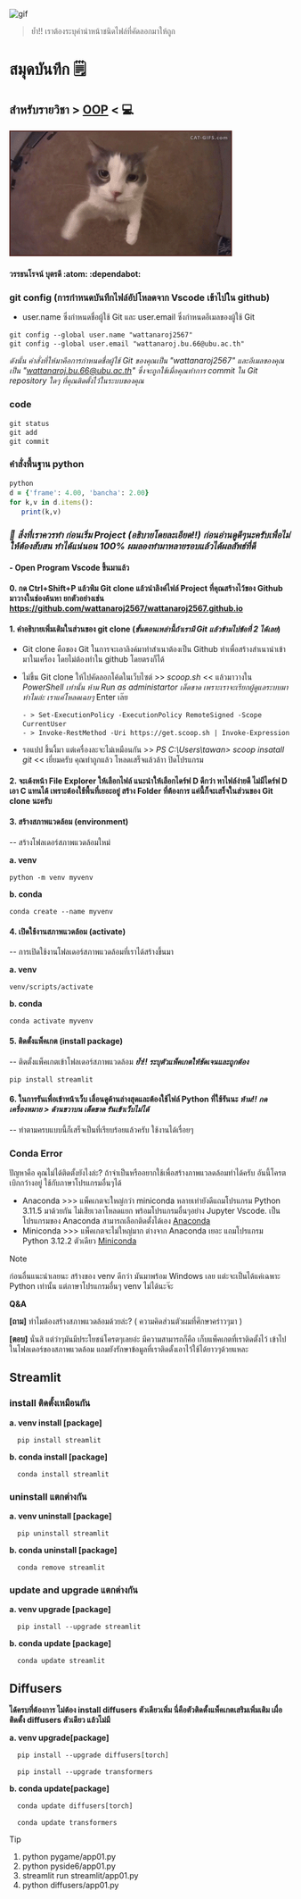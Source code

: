 ![gif](https://i.pinimg.com/originals/19/c9/e3/19c9e3184c7783ab99fd11af529711c5.gif)  

> ย้ำ!! เราต้องระบุคำนำหน้าชนิดไฟล์ที่คัดลอกมาให้ถูก 

# สมุดบันทึก :spiral_notepad:

## **สำหรับรายวิชา > [**OOP**](https://Wattanaroj2567.github.io)** < :computer:

![download.gif](./CatsLove.gif)
 
#### วรรธนโรจน์ บุตรดี :atom: :dependabot:

### git config **(การกำหนดบันทึกไฟล์อัปโหลดจาก Vscode เข้าไปใน github)**
*  user.name ซึ่งกำหนดชื่อผู้ใช้ Git และ user.email ซึ่งกำหนดอีเมลของผู้ใช้ Git
~~~
git config --global user.name "wattanaroj2567"
git config --global user.email "wattanaroj.bu.66@ubu.ac.th"
~~~
*ดังนั้น คำสั่งที่ให้มาคือการกำหนดชื่อผู้ใช้ Git ของคุณเป็น "wattanaroj2567" และอีเมลของคุณเป็น "wattanaroj.bu.66@ubu.ac.th"
 ซึ่งจะถูกใช้เมื่อคุณทำการ commit ใน Git repository ใดๆ ที่คุณติดตั้งไว้ในระบบของคุณ*

### code
~~~
git status
git add
git commit
~~~
### คำสั่งพื้นฐาน python
~~~ruby
python
d = {'frame': 4.00, 'bancha': 2.00}
for k,v in d.items():
   print(k,v)
~~~

### ***:pushpin: สิ่งที่เราควรทำ ก่อนเริ่ม Project (อธิบายโดยละเอียด!!) ก่อนอ่านดูดีๆนะครับเพื่อไม่ให้ต้องสับสน ทำได้แน่นอน 100% ผมลองทำมาหลายรอบแล้วได้ผลลัพธ์ที่ดี***

#### - **Open Program Vscode ขึ้นมาแล้ว** 

#### 0. กด Ctrl+Shift+P แล้วพิม Git clone แล้วนำลิงค์ไฟล์ Project ที่คุณสร้างไว้ของ Github มาวางในช่องค้นหา  **ยกตัวอย่างเช่น https://github.com/wattanaroj2567/wattanaroj2567.github.io**
#### 1. คำอธิบายเพิ่มเติมในส่วนของ git clone (***ขั้นตอนเหล่านี้ถ้าเรามี Git แล้วข้ามไปข้อที่ 2 ได้เลย***)  
  * Git clone คือของ Git ในการจะเอาลิงค์มาทำสำเนาต้องเป็น  Github ทำเพื่อสร้างสำเนานำเข้ามาในเครื่อง โดยไม่ต้องทำใน github โดยตรงก็ได้
  * ไม่ขึ้น Git clone ให้ไปคัดลอกโค้ดในเว็บไซต์ >> *scoop.sh* << แล้วมาวางใน *PowerShell เท่านั้น ห้าม Run as administartor เด็ดขาด เพราะเราจะเรียกผู้ดูแลระบบมาทำไมล่ะ เราแค่โหลดเฉยๆ* Enter เล๊ย
    
     ~~~
     - > Set-ExecutionPolicy -ExecutionPolicy RemoteSigned -Scope CurrentUser
     - > Invoke-RestMethod -Uri https://get.scoop.sh | Invoke-Expression
     ~~~
     
  * รอแปป ขึ้นงี้มา แต่เครื่องละจะไม่เหมือนกัน >> *PS C:\Users\tawan> scoop insatall git* << เยี่ยมครับ คุณทำถูกแล้ว โหลดเสร็จแล้วล้าา ปิดโปรแกรม
  
#### 2. จะเด้งหน้า File Explorer ให้เลือกไฟล์ แนะนำให้เลือกไดร์ฟ D ดีกว่า หาไฟล์ง่ายดี ไม่มีไดร์ฟ D เอา C แทนได้ เพราะต้องใช้พื้นที่เยอะอยู่ สร้าง Folder ที่ต้องการ แค่นี้ก็จะเสร็จในส่วนของ Git clone นะครับ



#### 3. สร้างสภาพแวดล้อม (environment) 
 -- สร้างโฟลเดอร์สภาพแวดล้อมใหม่
 
   **a. venv**
   ```
   python -m venv myvenv
   ```
   **b. conda**
   ```
   conda create --name myvenv 
   ```
#### 4. เปิดใช้งานสภาพแวดล้อม (activate)
 -- การเปิดใช้งานโฟลเดอร์สภาพแวดล้อมที่เราได้สร้างขึ้นมา
 
   **a. venv**
   ```
   venv/scripts/activate 
   ```
   **b. conda**
   ```
   conda activate myvenv
   ```
#### 5. ติดตั้งแพ็คเกต (install package)
 -- ติดตั้งแพ็คเกตเข้าโฟลเดอร์สภาพแวดล้อม ***ย้ำ!! ระบุตัวแพ็คเกตให้ชัดเจนและถูกต้อง***
   ```
   pip install streamlit
   ```
#### 6. ในการรันเพื่อเข้าหน้าเว็บ เลื่อนดูด้านล่างสุดและต้องใช้ไฟล์ Python ที่ใช้รันนะ ***ห้าม!! กดเครื่องหมาย > ด้านขวาบน เด็ดขาด รันเข้าเว็บไม่ได้***
 -- ทำตามครบแบบนี้ก็เสร็จเป็นที่เรียบร้อยแล้วครับ ใช้งานได้เรื่อยๆ

### Conda Error 
 ปัญหาคือ คุณไม่ได้ติดตั้งยังไงล่ะ? ถ้าจำเป็นหรืออยากใช้เพื่อสร้างภาพแวลดล้อมทำได้ครับ อันนี้โครตเบิกกว้างอยู่ ใช้กับภาษาโปรแกรมอื่นๆได้  
 - Anaconda  >>> แพ็คเกตจะใหญ่กว่า miniconda หลายเท่ายังดีแถมโปรแกรม Python 3.11.5 มาด้วยกัน ไม่เสียเวลาโหลดแยก พร้อมโปรแกรมอื่นๆอย่าง Jupyter Vscode. เป็นโปรแกรมของ Anaconda สามารถเลือกติดตั้งได้เอง [Anaconda](https://www.anaconda.com/download)
 - Miniconda >>> แพ็คเกตจะไม่ใหญ่มาก ต่างจาก Anaconda เยอะ แถมโปรแกรม Python 3.12.2 ตัวเดียว  [Miniconda](https://docs.anaconda.com/free/miniconda/)


> [!NOTE]
> ก่อนอื่นแนะนำเลยนะ สร้างของ venv ดีกว่า มันมาพร้อม Windows เลย แต่ะจะเป็นได้แค่เฉพาะ Python เท่านั้น แต่ภาษาโปรแกรมอื่นๆ venv ไม่ได้นะจ๊ะ

 
 __Q&A__
 
 **[ถาม]** ทำไมต้องสร้างสภาพแวดล้อมด้วยล่ะ? ( ความคิดส่วนตัวผมที่ศึกษาคร่าวๆมา )
 
 **[ตอบ]** นั่นสิ แต่ว่าๆมันมีประโยชน์โครตๆเลยอ่ะ มีความสามารถก็คือ เก็บแพ็คเกตที่เราติดตั้งไว้ เข้าไปในโฟลเดอร์ของสภาพแวดล้อม แถมยังรักษาข้อมูลที่เราติดตั้งเอาไว้ใช้ได้ยาวๆด้วยแหละ


## Streamlit
### install ติดตั้งเหมือนกัน

 **a. venv install [package]** 
 ```
   pip install streamlit 
 ```
 **b. conda install [package]** 
 ```
   conda install streamlit  
 ```
  
### uninstall แตกต่างกัน

 **a. venv uninstall [package]**
 ```
   pip uninstall streamlit 
 ```
 **b. conda uninstall [package]**
 ```
   conda remove streamlit 
 ```
 
### update and upgrade  แตกต่างกัน

 **a. venv upgrade [package]** 
 ```
   pip install --upgrade streamlit 
 ```
 **b. conda update [package]**
 ```
   conda update streamlit 
 ```

 
## Diffusers
  **ได้ครบที่ต้องการ ไม่ต้อง install diffusers ตัวเดียวเพิ่ม นี่คือตัวติดตั้งแพ็คเกตเสริมเพิ่มเติม เผื่อติดตั้ง diffusers ตัวเดียว แล้วไม่มี**
 
 **a. venv upgrade[package]** 
 ```
   pip install --upgrade diffusers[torch]
 ```
 ```
   pip install --upgrade transformers
 ```
 **b. conda update[package]**
 ```
   conda update diffusers[torch]
 ```
 ```
   conda update transformers
 ```

   > [!TIP]
   > 1. python pygame/app01.py
   > 2. python pyside6/app01.py
   > 3. streamlit run streamlit/app01.py
   > 4. python diffusers/app01.py

